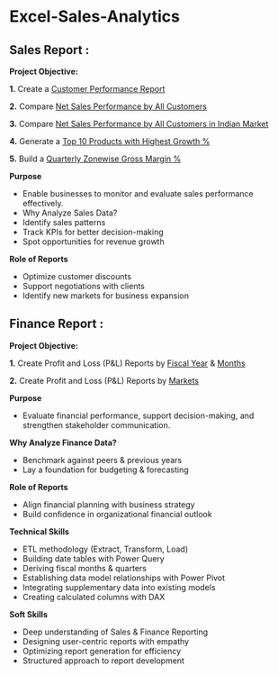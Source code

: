 # Excel-Sales-Analytics

## Sales Report :


**Project Objective:** 

  **1.** Create a [Customer Performance Report](https://github.com/niketjha02/excel-sales-insights/blob/main/Net%20Sales%20by%20All%20Customers.pdf)

  **2.** Compare [Net Sales Performance by All Customers](https://github.com/niketjha02/excel-sales-insights/blob/main/Net%20Sales%20by%20All%20Customers.pdf)

  **3.** Compare [Net Sales Performance by All Customers in Indian Market](https://github.com/niketjha02/excel-sales-insights/blob/main/Net%20Sales%20by%20All%20Customers_Market%20in%20India.pdf)

  **4.** Generate a [Top 10 Products with Highest Growth %](https://github.com/niketjha02/excel-sales-insights/blob/main/Top%2010%20Products%20by%20Growth%25_2021%20vs%202020.pdf)

  **5.** Build a [Quarterly Zonewise Gross Margin %](https://github.com/niketjha02/excel-sales-insights/blob/main/Zonewise%20Gross%20Margin%20%25%20_Quarterly.pdf)

**Purpose**
- Enable businesses to monitor and evaluate sales performance effectively.
- Why Analyze Sales Data?
- Identify sales patterns
- Track KPIs for better decision-making
- Spot opportunities for revenue growth

**Role of Reports**
- Optimize customer discounts
- Support negotiations with clients
- Identify new markets for business expansion


## Finance Report :

**Project Objective:** 

**1.** Create Profit and Loss (P&L) Reports by [Fiscal Year](https://github.com/niketjha02/excel-sales-insights/blob/main/Net%20Sales%2C%20COGS%2C%20GM%20%26%20GM%25%20by%20Fiscal%20Years.pdf) & [Months](https://github.com/niketjha02/excel-sales-insights/blob/main/Net%20Sales%2C%20COGS%2C%20GM%20%26%20GM%25%20by%20Fiscal%20Months.pdf) 

**2.** Create Profit and Loss (P&L) Reports by [Markets](https://github.com/niketjha02/excel-sales-insights/blob/main/Net%20Sales%20by%20All%20Customers.pdf)

**Purpose**
- Evaluate financial performance, support decision-making, and strengthen stakeholder communication.

**Why Analyze Finance Data?**
- Benchmark against peers & previous years
- Lay a foundation for budgeting & forecasting

**Role of Reports**
- Align financial planning with business strategy
- Build confidence in organizational financial outlook

**Technical Skills**
- ETL methodology (Extract, Transform, Load)
- Building date tables with Power Query
- Deriving fiscal months & quarters
- Establishing data model relationships with Power Pivot
- Integrating supplementary data into existing models
- Creating calculated columns with DAX

**Soft Skills**
- Deep understanding of Sales & Finance Reporting
- Designing user-centric reports with empathy
- Optimizing report generation for efficiency
- Structured approach to report development
